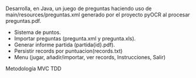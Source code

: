 Desarrolla, en Java, un juego de preguntas haciendo uso de main/resources/preguntas.xml generado por el proyecto pyOCR al procesar preguntas.pdf.
- Sistema de puntos.
- Importar preguntas (pregunta.xml y pregunta.xls).
- Generar informe partida (partida{id}.pdf).
- Persistir records por puntuacion(records.txt)
- Menu (jugar, añadir/importar, ver records, Instrucciones, Salir)

Metodología MVC TDD
